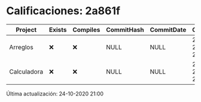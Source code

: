 # Calificaciones: 2a861f
|Project|Exists|Compiles|CommitHash|CommitDate|CheckDate|Comments|
|-|-|-|-|-|-|-|
|Arreglos|❌|❌|NULL|NULL|24-10-2020 21:00:22|No se encontró el archivo en PracticasComputacionI/Arreglos/Arreglos.cpp|
|Calculadora|❌|❌|NULL|NULL|24-10-2020 21:00:21|No se encontró el archivo en PracticasComputacionI/Calculadora/Calculadora.cpp|

Última actualización: 24-10-2020 21:00